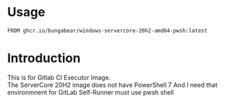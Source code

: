 # Usage

```
FROM ghcr.io/bungabear/windows-servercore-20h2-amd64-pwsh:latest
```

# Introduction

This is for Gitlab CI Executor Image.  
The ServerCore 20H2 image does not have PowerShell 7
And I need that environmnent for GitLab Self-Runner must use pwsh shell
